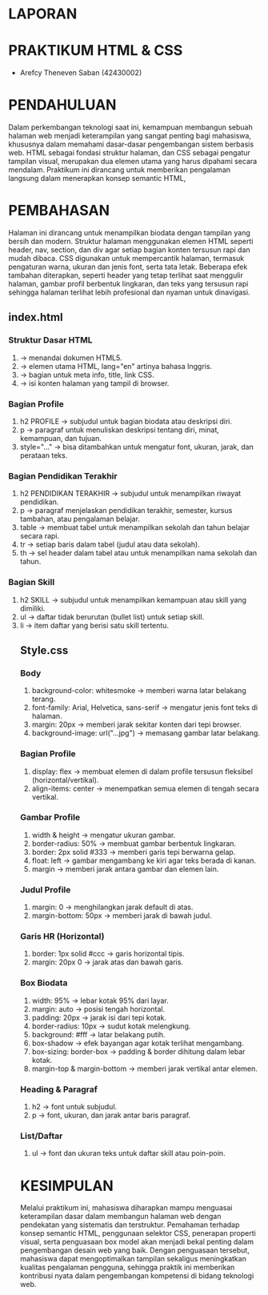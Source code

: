 <h1> LAPORAN </h1>
<h1> PRAKTIKUM HTML & CSS   </h1>
<ul> 
<li> Arefcy Theneven Saban (42430002) </li></ul>
<h1> PENDAHULUAN </h1>
<p> Dalam perkembangan teknologi saat ini, kemampuan membangun sebuah halaman web menjadi keterampilan yang sangat penting bagi mahasiswa, khususnya dalam memahami dasar-dasar pengembangan sistem berbasis web. HTML sebagai fondasi struktur halaman, dan CSS sebagai pengatur tampilan visual, merupakan dua elemen utama yang harus dipahami secara mendalam. Praktikum ini dirancang untuk memberikan pengalaman langsung dalam menerapkan konsep semantic HTML, </p>
<h1> PEMBAHASAN </h1>
<p> Halaman ini dirancang untuk menampilkan biodata dengan tampilan yang bersih dan modern. Struktur halaman menggunakan elemen HTML seperti header, nav, section, dan div agar setiap bagian konten tersusun rapi dan mudah dibaca. CSS digunakan untuk mempercantik halaman, termasuk pengaturan warna, ukuran dan jenis font, serta tata letak. Beberapa efek tambahan diterapkan, seperti header yang tetap terlihat saat menggulir halaman, gambar profil berbentuk lingkaran, dan teks yang tersusun rapi sehingga halaman terlihat lebih profesional dan nyaman untuk dinavigasi.</p>
<h2> index.html  </h2>
<h3> Struktur Dasar HTML </h3>
<ol> 
<li> <!DOCTYPE html> → menandai dokumen HTML5. </li>
<li> <html lang="en"> → elemen utama HTML, lang="en" artinya bahasa Inggris. </li>
<li> <head> → bagian untuk meta info, title, link CSS. </li>
<li> <body> → isi konten halaman yang tampil di browser. </li> </ol>

<h3> Bagian Profile</h3>
<ol> 
<li>h2 PROFILE → subjudul untuk bagian biodata atau deskripsi diri.</li>
  <li>p → paragraf untuk menuliskan deskripsi tentang diri, minat, kemampuan, dan tujuan.</li> 
  <li>style="..." → bisa ditambahkan untuk mengatur font, ukuran, jarak, dan perataan teks.</li>
</ol>

<h3> Bagian Pendidikan Terakhir </h3>
<ol> 
<li>h2 PENDIDIKAN TERAKHIR → subjudul untuk menampilkan riwayat pendidikan.</li> 
  <li>p → paragraf menjelaskan pendidikan terakhir, semester, kursus tambahan, atau pengalaman belajar.</li>
  <li>table → membuat tabel untuk menampilkan sekolah dan tahun belajar secara rapi.</li>
  <li>tr → setiap baris dalam tabel (judul atau data sekolah).</li>
  <li>th → sel header dalam tabel atau untuk menampilkan nama sekolah dan tahun.</li>
</ol>

<h3> Bagian Skill </h3>
<ol>
 <li>h2 SKILL → subjudul untuk menampilkan kemampuan atau skill yang dimiliki.</li> 
  <li>ul → daftar tidak berurutan (bullet list) untuk setiap skill.</li> 
  <li>li → item daftar yang berisi satu skill tertentu.</li>

  <h2> Style.css </h2>
  <h3> Body </h3>

<ol>
<li>background-color: whitesmoke → memberi warna latar belakang terang.</li>
<li>font-family: Arial, Helvetica, sans-serif → mengatur jenis font teks di halaman.</li> 
<li>margin: 20px → memberi jarak sekitar konten dari tepi browser.</li> 
<li>background-image: url("...jpg") → memasang gambar latar belakang.</li>
</ol>

<h3> Bagian Profile</h3>
<ol> 
<li>display: flex → membuat elemen di dalam profile tersusun fleksibel (horizontal/vertikal).</li>
<li>align-items: center → menempatkan semua elemen di tengah secara vertikal.</li>
</ol>

<h3> Gambar Profile </h3>
<ol> 
<li>width & height → mengatur ukuran gambar.</li> 
<li>border-radius: 50% → membuat gambar berbentuk lingkaran.</li>
<li>border: 2px solid #333 → memberi garis tepi berwarna gelap.</li>
<li>float: left → gambar mengambang ke kiri agar teks berada di kanan.</li> 
<li>margin → memberi jarak antara gambar dan elemen lain.</li>
</ol>

<h3> Judul Profile </h3>
<ol>
<li>margin: 0 → menghilangkan jarak default di atas.</li>
<li>margin-bottom: 50px → memberi jarak di bawah judul.</li>
</ol>  

  <h3> Garis HR (Horizontal) </h3>
  <ol> 
<li>border: 1px solid #ccc → garis horizontal tipis.</li> 
<li>margin: 20px 0 → jarak atas dan bawah garis.</li>
  </ol>

  <h3> Box Biodata </h3>
  <ol> 
  <li>width: 95% → lebar kotak 95% dari layar.</li>
  <li>margin: auto → posisi tengah horizontal.</li> 
  <li>padding: 20px → jarak isi dari tepi kotak.</li> 
  <li>border-radius: 10px → sudut kotak melengkung.</li> 
  <li>background: #fff → latar belakang putih.</li> 
  <li>box-shadow → efek bayangan agar kotak terlihat mengambang.</li> 
  <li>box-sizing: border-box → padding & border dihitung dalam lebar kotak.</li> 
  <li>margin-top & margin-bottom → memberi jarak vertikal antar elemen.</li> 
  </ol>

  <h3> Heading & Paragraf </h3>
<ol> 
<li>h2 → font untuk subjudul.</li> 
<li>p → font, ukuran, dan jarak antar baris paragraf.</li>
</ol>

<h3> List/Daftar</h3>
<ol>
  <li>ul → font dan ukuran teks untuk daftar skill atau poin-poin.</li>
</ol>
    


<h1> KESIMPULAN </h1>
<p> Melalui praktikum ini, mahasiswa diharapkan mampu menguasai keterampilan dasar dalam membangun halaman web dengan pendekatan yang sistematis dan terstruktur. Pemahaman terhadap konsep semantic HTML, penggunaan selektor CSS, penerapan properti visual, serta penguasaan box model akan menjadi bekal penting dalam pengembangan desain web yang baik. Dengan penguasaan tersebut, mahasiswa dapat mengoptimalkan tampilan sekaligus meningkatkan kualitas pengalaman pengguna, sehingga praktik ini memberikan kontribusi nyata dalam pengembangan kompetensi di bidang teknologi web.</p>
